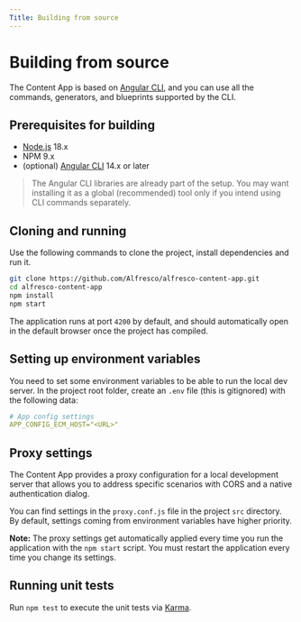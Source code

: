 ```yaml
---
Title: Building from source
---
```


# Building from source

The Content App is based on [Angular CLI](https://cli.angular.io), and you can use all the commands, generators, and blueprints supported by the CLI.

## Prerequisites for building

- [Node.js](https://nodejs.org/en/) 18.x
- NPM 9.x
- (optional) [Angular CLI](https://cli.angular.io/) 14.x or later

> The Angular CLI libraries are already part of the setup.
> You may want installing it as a global (recommended) tool only if you intend using CLI commands separately.

## Cloning and running

Use the following commands to clone the project, install dependencies and run it.

```sh
git clone https://github.com/Alfresco/alfresco-content-app.git
cd alfresco-content-app
npm install
npm start
```

The application runs at port `4200` by default, and should automatically open in the default browser once the project has compiled.

## Setting up environment variables

You need to set some environment variables to be able to run the local dev server. In the project root folder, create an `.env` file (this is gitignored) with the following data:

```yml
# App config settings
APP_CONFIG_ECM_HOST="<URL>"
```

## Proxy settings

The Content App provides a proxy configuration for a local development server that allows you to address specific scenarios with CORS and a native authentication dialog.

You can find settings in the `proxy.conf.js` file in the project `src` directory. By default, settings coming from environment variables have higher priority.

**Note:** The proxy settings get automatically applied every time you run the application with the `npm start` script.
You must restart the application every time you change its settings.

## Running unit tests

Run `npm test` to execute the unit tests via [Karma](https://karma-runner.github.io).
